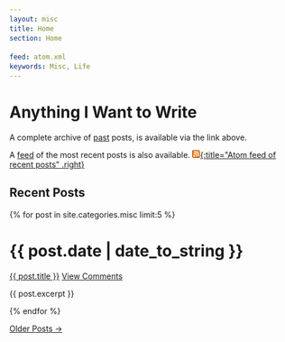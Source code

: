 ```yaml
---
layout: misc
title: Home
section: Home

feed: atom.xml
keywords: Misc, Life
---
```


Anything I Want to Write
========================

A complete archive of [past](past.html) posts, is available via the link
above.

A [feed][] of the most recent posts is also available.
[![Feed icon](/files/css/feed-icon-14x14.png){:title="Atom feed of recent posts" .right}][feed]

[feed]: /misc/atom.xml

Recent Posts
------------

{% for post in site.categories.misc limit:5 %}
<div class="section list">
  <h1>{{ post.date | date_to_string }}</h1>
  <p class="line">
  <a class="title" href="{{ post.url }}">{{ post.title }}</a>
  <a class="comments" href="{{ post.url }}#disqus_thread">View Comments</a>
  </p>
  <p class="excerpt">{{ post.excerpt }}</p>
</div>
{% endfor %}

<p>
<a href="past.html">Older Posts &rarr;</a>
</p>
